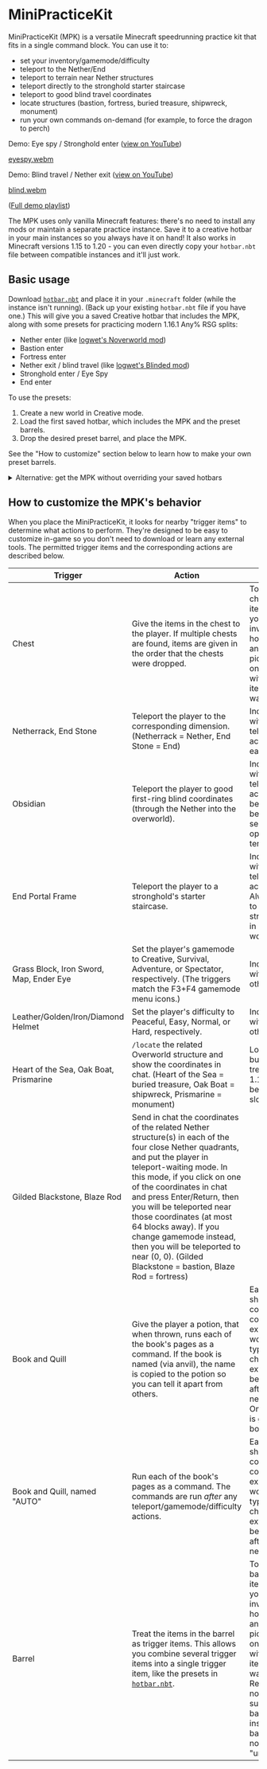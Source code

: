 # MiniPracticeKit

MiniPracticeKit (MPK) is a versatile Minecraft speedrunning practice kit that fits in a single command block.
You can use it to:

- set your inventory/gamemode/difficulty
- teleport to the Nether/End
- teleport to terrain near Nether structures
- teleport directly to the stronghold starter staircase
- teleport to good blind travel coordinates
- locate structures (bastion, fortress, buried treasure, shipwreck, monument)
- run your own commands on-demand (for example, to force the dragon to perch)

Demo: Eye spy / Stronghold enter ([view on YouTube](https://www.youtube.com/watch?v=zGqgCFJYtR0&list=PL3xWUYc3vlEl4QRGBrZFiGGBLKh6V3KhS))

[eyespy.webm](https://github.com/Knawk/mc-MiniPracticeKit/assets/1924194/c1247755-e4c0-4d28-be68-6a976fd10072)

Demo: Blind travel / Nether exit ([view on YouTube](https://www.youtube.com/watch?v=-hzr26j5DuQ&list=PL3xWUYc3vlEl4QRGBrZFiGGBLKh6V3KhS))

[blind.webm](https://github.com/Knawk/mc-MiniPracticeKit/assets/1924194/1e363083-3538-46d8-aeb3-b6889a2e0bb9)

([Full demo playlist](https://www.youtube.com/playlist?list=PL3xWUYc3vlEl4QRGBrZFiGGBLKh6V3KhS))

The MPK uses only vanilla Minecraft features: there's no need to install any mods or maintain a separate practice instance.
Save it to a creative hotbar in your main instances so you always have it on hand!
It also works in Minecraft versions 1.15 to 1.20 - you can even directly copy your `hotbar.nbt` file between compatible instances and it'll just work.

## Basic usage

Download [`hotbar.nbt`](https://github.com/Knawk/mc-MiniPracticeKit/raw/master/hotbar.nbt) and place it in your `.minecraft` folder (while the instance isn't running).
(Back up your existing `hotbar.nbt` file if you have one.)
This will give you a saved Creative hotbar that includes the MPK, along with some presets for practicing modern 1.16.1 Any% RSG splits:

- Nether enter (like [logwet's Noverworld mod](https://github.com/logwet/noverworld))
- Bastion enter
- Fortress enter
- Nether exit / blind travel (like [logwet's Blinded mod](https://github.com/logwet/blinded))
- Stronghold enter / Eye Spy
- End enter

To use the presets:

1. Create a new world in Creative mode.
2. Load the first saved hotbar, which includes the MPK and the preset barrels.
3. Drop the desired preset barrel, and place the MPK.

See the "How to customize" section below to learn how to make your own preset barrels.

<details>

<summary>Alternative: get the MPK without overriding your saved hotbars</summary>

1. Open or create a Minecraft world in creative mode.
2. Give yourself a command block by running `/give @p command_block`, and place it.
3. Copy the contents of [`give-mpk.txt`](/give-mpk.txt) and paste them into the command block, and click "Done".
4. Activate the command block (for example, with a button) to get a MiniPracticeKit. You can save it to a Creative hotbar for easy access.

</details>

## How to customize the MPK's behavior

When you place the MiniPracticeKit, it looks for nearby "trigger items" to determine what actions to perform.
They're designed to be easy to customize in-game so you don't need to download or learn any external tools.
The permitted trigger items and the corresponding actions are described below.

|Trigger|Action|Notes|
|-|-|-|
|Chest|Give the items in the chest to the player. If multiple chests are found, items are given in the order that the chests were dropped.|To get a chest with items into your inventory, hold CTRL and press pick-block on a chest with the items you want.|
|Netherrack, End Stone|Teleport the player to the corresponding dimension. (Netherrack = Nether, End Stone = End)|Incompatible with other teleport actions (and each other).|
|Obsidian|Teleport the player to good first-ring blind coordinates (through the Nether into the overworld).|Incompatible with other teleport actions. Can be slow because it searches for open nether terrain.|
|End Portal Frame|Teleport the player to a stronghold's starter staircase.|Incompatible with other teleport actions. Always goes to the same stronghold in each world.|
|Grass Block, Iron Sword, Map, Ender Eye|Set the player's gamemode to Creative, Survival, Adventure, or Spectator, respectively. (The triggers match the F3+F4 gamemode menu icons.)|Incompatible with each other.|
|Leather/Golden/Iron/Diamond Helmet|Set the player's difficulty to Peaceful, Easy, Normal, or Hard, respectively.|Incompatible with each other.|
|Heart of the Sea, Oak Boat, Prismarine|`/locate` the related Overworld structure and show the coordinates in chat. (Heart of the Sea = buried treasure, Oak Boat = shipwreck, Prismarine = monument)|Locating buried treasures in 1.19+ can be very slow.|
|Gilded Blackstone, Blaze Rod|Send in chat the coordinates of the related Nether structure(s) in each of the four close Nether quadrants, and put the player in teleport-waiting mode. In this mode, if you click on one of the coordinates in chat and press Enter/Return, then you will be teleported near those coordinates (at most 64 blocks away). If you change gamemode instead, then you will be teleported to near (0, 0). (Gilded Blackstone = bastion, Blaze Rod = fortress)||
|Book and Quill|Give the player a potion, that when thrown, runs each of the book's pages as a command. If the book is named (via anvil), the name is copied to the potion so you can tell it apart from others.|Each page should contain a command exactly as it would be typed into chat: no extra space before or after, and no newlines. One potion is given per book.|
|Book and Quill, named "AUTO"|Run each of the book's pages as a command. The commands are run *after* any teleport/gamemode/difficulty actions.|Each page should contain a command exactly as it would be typed into chat: no extra space before or after, and no newlines.|
|Barrel|Treat the items in the barrel as trigger items. This allows you combine several trigger items into a single trigger item, like the presets in [`hotbar.nbt`](https://github.com/Knawk/mc-MiniPracticeKit/raw/master/hotbar.nbt).|To get a barrel with items into your inventory, hold CTRL and press pick-block on a barrel with the items you want. Recursion is not supported; barrels inside barrels will not be "unpacked".|

